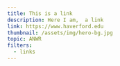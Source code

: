 ```yaml
---
title: This is a link
description: Here I am,  a link
link: https://www.haverford.edu
thumbnail: /assets/img/hero-bg.jpg
topic: ANWR
filters:
  - links
---
```

